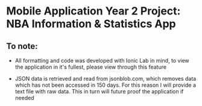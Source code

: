 # Mobile Application Year 2 Project: NBA Information &amp; Statistics App 

## To note:

- All formatting and code was developed with Ionic Lab in mind, to view the application in it's fullest, please view through this feature

- JSON data is retrieved and read from jsonblob.com, which removes data which has not been accessed in 150 days. For this reason I will provide a text file 
with raw data. This in turn will future proof the application if needed
